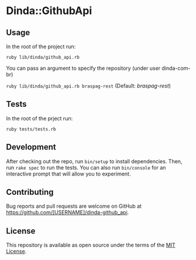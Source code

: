 # Dinda::GithubApi

## Usage

In the root of the project run:

`ruby lib/dinda/github_api.rb`

You can pass an argument to specify the repository (under user dinda-com-br)

`ruby lib/dinda/github_api.rb braspag-rest` (Default: *braspag-rest*)

## Tests

In the root of the prject run:

`ruby tests/tests.rb`

## Development

After checking out the repo, run `bin/setup` to install dependencies. Then, run `rake spec` to run the tests. You can also run `bin/console` for an interactive prompt that will allow you to experiment.

## Contributing

Bug reports and pull requests are welcome on GitHub at https://github.com/[USERNAME]/dinda-github_api.

## License

This repository is available as open source under the terms of the [MIT License](http://opensource.org/licenses/MIT).
